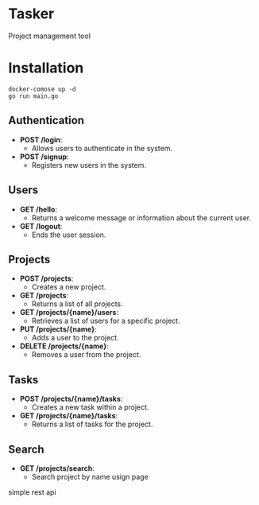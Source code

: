 # Tasker

Project management tool

# Installation
```
docker-comose up -d
go run main.go
```

## Authentication
- **POST /login**:
  - Allows users to authenticate in the system.
- **POST /signup**:
  - Registers new users in the system.

## Users
- **GET /hello**:
  - Returns a welcome message or information about the current user.
- **GET /logout**:
  - Ends the user session.

## Projects
- **POST /projects**:
  - Creates a new project.
- **GET /projects**:
  - Returns a list of all projects.
- **GET /projects/{name}/users**:
  - Retrieves a list of users for a specific project.
- **PUT /projects/{name}**:
  - Adds a user to the project.
- **DELETE /projects/{name}**:
  - Removes a user from the project.

## Tasks
- **POST /projects/{name}/tasks**:
  - Creates a new task within a project.
- **GET /projects/{name}/tasks**:
  - Returns a list of tasks for the project.

## Search
- **GET /projects/search**:
  - Search project by name usign page


 simple rest api 
